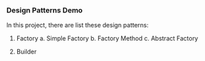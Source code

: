 ### Design Patterns Demo

In this project, there are list these design patterns:

1. Factory
    a. Simple Factory
    b. Factory Method
    c. Abstract Factory

2. Builder
